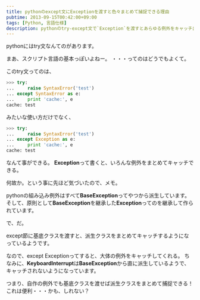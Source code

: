 ```yaml
---
title: pythonのexcept文にExceptionを渡すと色々まとめて捕捉できる理由
pubtime: 2013-09-15T00:42:00+09:00
tags: [Python, 言語仕様]
description: pythonのtry-except文で`Exception`を渡すとあらゆる例外をキャッチ出来ます。この機能のメカニズムに気付いたので、Python内部の挙動のメモです。
---
```


pythonにはtry文なんてのがあります。

まあ、スクリプト言語の基本っぽいよねー。
・・・ってのはどうでもよくて。

このtry文ってのは、
``` python
>>> try:
... 	raise SyntaxError('test')
... except SyntaxError as e:
... 	print 'cache:', e
cache: test
```
みたいな使い方だけでなく、
``` python
>>> try:
... 	raise SyntaxError('test')
... except Exception as e:
... 	print 'cache:', e
cache: test
```
なんて事ができる。
**Exception**って書くと、いろんな例外をまとめてキャッチできる。

何故か。という事に先ほど気づいたので、メモ。

pythonの組み込み例外はすべて**BaseException**ってやつから派生しています。
そして、原則として**BaseException**を継承した**Exception**ってのを継承して作られています。

で、だ。

except節に基底クラスを渡すと、派生クラスをまとめてキャッチするようになっているようです。

なので、except Exceptionってすると、大体の例外をキャッチしてくれる。
ちなみに、**KeyboardInterrupt**は**BaseException**から直に派生しているようで、キャッチされないようになっています。

つまり、自作の例外でも基底クラスを渡せば派生クラスをまとめて捕捉できる！
これは便利・・・かも、しれない？
